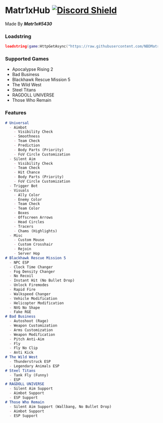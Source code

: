 # Matr1xHub [![Discord Shield](https://discordapp.com/api/guilds/990585171747168267/widget.png)](https://discord.gg/QzsyYz7cZP)
Made By ***Matr1x#5430***  
### Loadstring
```lua
loadstring(game:HttpGetAsync("https://raw.githubusercontent.com/NBDMatr1x/Matr1xHub/main/Loader.lua"))()
```
### Supported Games
- Apocalypse Rising 2
- Bad Business
- Blackhawk Rescue Mission 5
- The Wild West
- Steel Titans
- RAGDOLL UNIVERSE
- Those Who Remain
### Features
```markdown
# Universal
  - Aimbot
    - Visibility Check
    - Smoothness
    - Team Check
    - Prediction
    - Body Parts (Priority)
    - FoV Circle Customization
  - Silent Aim
    - Visibility Check
    - Team Check
    - Hit Chance
    - Body Parts (Priority)
    - FoV Circle Customization
  - Trigger Bot
  - Visuals
    - Ally Color
    - Enemy Color
    - Team Check
    - Team Color
    - Boxes
    - Offscreen Arrows
    - Head Circles
    - Tracers
    - Chams (Highlights)
  - Misc
    - Custom Mouse
    - Custom Crosshair
    - Rejoin
    - Server Hop
# Blackhawk Rescue Mission 5
  - NPC ESP
  - Clock Time Changer
  - Fog Density Changer
  - No Recoil
  - Instant Hit (No Bullet Drop)
  - Unlock Firemodes
  - Rapid Fire
  - Walkspeed Changer
  - Vehicle Modification
  - Helicopter Modification
  - NVG No Shape
  - Fake RGE
# Bad Business
  - Autoshoot (Rage)
  - Weapon Customization
  - Arms Customization
  - Weapon Modification
  - Pitch Anti-Aim
  - Fly
  - Fly No Clip
  - Anti Kick
# The Wild West
  - Thunderstruck ESP
  - Legendary Animals ESP
# Steel Titans
  - Tank Fly (Funny)
  - ESP
# RAGDOLL UNIVERSE
  - Silent Aim Support
  - Aimbot Support
  - ESP Support
# Those Who Remain
  - Silent Aim Support (Wallbang, No Bullet Drop)
  - Aimbot Support
  - ESP Support
```
